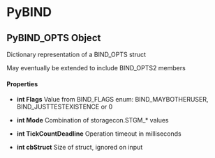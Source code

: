 # PyBIND

## PyBIND\_OPTS Object

Dictionary representation of a BIND\_OPTS struct 

May eventually be extended to include BIND\_OPTS2 members

#### Properties

  -  **int Flags** 
    Value from BIND\_FLAGS enum: BIND\_MAYBOTHERUSER, BIND\_JUSTTESTEXISTENCE or 0

  -  **int Mode** 
    Combination of storagecon\.STGM\_\* values

  -  **int TickCountDeadline** 
    Operation timeout in milliseconds

  -  **int cbStruct** 
    Size of struct, ignored on input